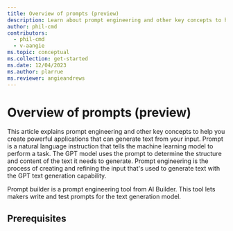 ```yaml
---
title: Overview of prompts (preview)
description: Learn about prompt engineering and other key concepts to help you create powerful applications that can generate text from your input.
author: phil-cmd
contributors:
  - phil-cmd
  - v-aangie
ms.topic: conceptual
ms.collection: get-started
ms.date: 12/04/2023
ms.author: plarrue
ms.reviewer: angieandrews
---
```


# Overview of prompts (preview)

This article explains prompt engineering and other key concepts to help you create powerful applications that can generate text from your input. Prompt is a natural language instruction that tells the machine learning model to perform a task. The GPT model uses the prompt to determine the structure and content of the text it needs to generate. Prompt engineering is the process of creating and refining the input that's used to generate text with the GPT text generation capability.

Prompt builder is a prompt engineering tool from AI Builder. This tool lets makers write and test prompts for the text generation model.

## Prerequisites

